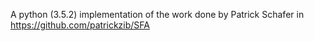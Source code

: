 A python (3.5.2) implementation of the work done by Patrick Schafer in https://github.com/patrickzib/SFA
